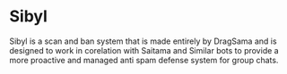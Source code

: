 # Sibyl

Sibyl is a scan and ban system that is made entirely by DragSama and is designed to work in corelation with Saitama and Similar bots to provide a more proactive and managed anti spam defense system for group chats. 

